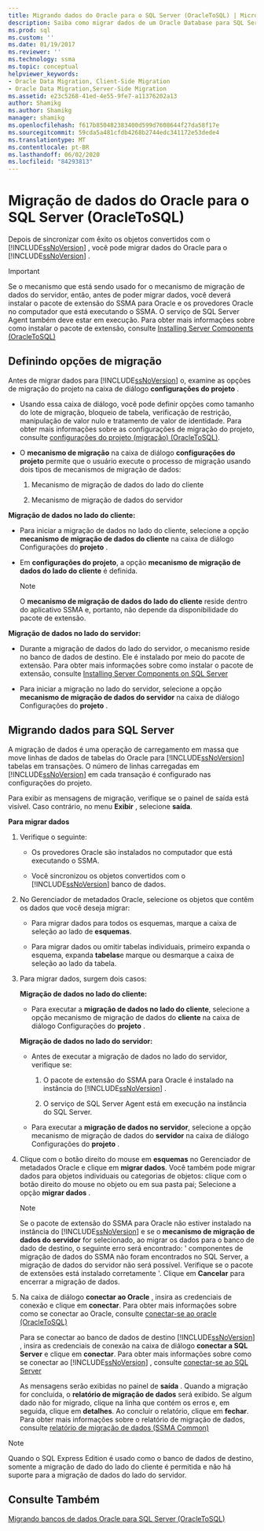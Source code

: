 ```yaml
---
title: Migrando dados do Oracle para o SQL Server (OracleToSQL) | Microsoft Docs
description: Saiba como migrar dados de um Oracle Database para SQL Server, depois de sincronizar os objetos convertidos, usando o aplicativo SSMA para Oracle.
ms.prod: sql
ms.custom: ''
ms.date: 01/19/2017
ms.reviewer: ''
ms.technology: ssma
ms.topic: conceptual
helpviewer_keywords:
- Oracle Data Migration, Client-Side Migration
- Oracle Data Migration,Server-Side Migration
ms.assetid: e23c5268-41ed-4e55-9fe7-a11376202a13
author: Shamikg
ms.author: Shamikg
manager: shamikg
ms.openlocfilehash: f617b850482383400d599d7608644f27da58f17e
ms.sourcegitcommit: 59cda5a481cfdb4268b2744edc341172e53dede4
ms.translationtype: MT
ms.contentlocale: pt-BR
ms.lasthandoff: 06/02/2020
ms.locfileid: "84293813"
---
```

# <a name="migrating-oracle-data-into-sql-server-oracletosql"></a>Migração de dados do Oracle para o SQL Server (OracleToSQL)
Depois de sincronizar com êxito os objetos convertidos com o [!INCLUDE[ssNoVersion](../../includes/ssnoversion-md.md)] , você pode migrar dados do Oracle para o [!INCLUDE[ssNoVersion](../../includes/ssnoversion-md.md)] .  
  
> [!IMPORTANT]  
> Se o mecanismo que está sendo usado for o mecanismo de migração de dados do servidor, então, antes de poder migrar dados, você deverá instalar o pacote de extensão do SSMA para Oracle e os provedores Oracle no computador que está executando o SSMA. O serviço de SQL Server Agent também deve estar em execução. Para obter mais informações sobre como instalar o pacote de extensão, consulte [Installing Server Components (OracleToSQL)](https://msdn.microsoft.com/33070e5f-4e39-4b70-ae81-b8af6e4983c5)  
  
## <a name="setting-migration-options"></a>Definindo opções de migração  
Antes de migrar dados para [!INCLUDE[ssNoVersion](../../includes/ssnoversion-md.md)] o, examine as opções de migração do projeto na caixa de diálogo **configurações do projeto** .  
  
-   Usando essa caixa de diálogo, você pode definir opções como tamanho do lote de migração, bloqueio de tabela, verificação de restrição, manipulação de valor nulo e tratamento de valor de identidade. Para obter mais informações sobre as configurações de migração do projeto, consulte [configurações do projeto (migração) (OracleToSQL)](https://msdn.microsoft.com/fcd6b988-633b-4b2b-9f36-6368b5e86b60).  
  
-   O **mecanismo de migração** na caixa de diálogo **configurações do projeto** permite que o usuário execute o processo de migração usando dois tipos de mecanismos de migração de dados:  
  
    1.  Mecanismo de migração de dados do lado do cliente  
  
    2.  Mecanismo de migração de dados do servidor  
  
**Migração de dados no lado do cliente:**  
  
-   Para iniciar a migração de dados no lado do cliente, selecione a opção **mecanismo de migração de dados do cliente** na caixa de diálogo Configurações do **projeto** .  
  
-   Em **configurações do projeto**, a opção **mecanismo de migração de dados do lado do cliente** é definida.  
  
    > [!NOTE]  
    > O **mecanismo de migração de dados do lado do cliente** reside dentro do aplicativo SSMA e, portanto, não depende da disponibilidade do pacote de extensão.  
  
**Migração de dados no lado do servidor:**  
  
-   Durante a migração de dados do lado do servidor, o mecanismo reside no banco de dados de destino. Ele é instalado por meio do pacote de extensão. Para obter mais informações sobre como instalar o pacote de extensão, consulte [Installing Server Components on SQL Server](installing-ssma-components-on-sql-server-oracletosql.md)  
  
-   Para iniciar a migração no lado do servidor, selecione a opção **mecanismo de migração de dados do servidor** na caixa de diálogo Configurações do **projeto** .  
  
## <a name="migrating-data-to-sql-server"></a>Migrando dados para SQL Server  
A migração de dados é uma operação de carregamento em massa que move linhas de dados de tabelas do Oracle para [!INCLUDE[ssNoVersion](../../includes/ssnoversion-md.md)] tabelas em transações. O número de linhas carregadas em [!INCLUDE[ssNoVersion](../../includes/ssnoversion-md.md)] em cada transação é configurado nas configurações do projeto.  
  
Para exibir as mensagens de migração, verifique se o painel de saída está visível. Caso contrário, no menu **Exibir** , selecione **saída**.  
  
**Para migrar dados**  
  
1.  Verifique o seguinte:  
  
    -   Os provedores Oracle são instalados no computador que está executando o SSMA.  
  
    -   Você sincronizou os objetos convertidos com o [!INCLUDE[ssNoVersion](../../includes/ssnoversion-md.md)] banco de dados.  
  
2.  No Gerenciador de metadados Oracle, selecione os objetos que contêm os dados que você deseja migrar:  
  
    -   Para migrar dados para todos os esquemas, marque a caixa de seleção ao lado de **esquemas**.  
  
    -   Para migrar dados ou omitir tabelas individuais, primeiro expanda o esquema, expanda **tabelas**e marque ou desmarque a caixa de seleção ao lado da tabela.  
  
3.  Para migrar dados, surgem dois casos:  
  
    **Migração de dados no lado do cliente:**  
  
    -   Para executar a **migração de dados no lado do cliente**, selecione a opção mecanismo de migração de dados do **cliente** na caixa de diálogo Configurações do **projeto** .  
  
    **Migração de dados no lado do servidor:**  
  
    -   Antes de executar a migração de dados no lado do servidor, verifique se:  
  
        1.  O pacote de extensão do SSMA para Oracle é instalado na instância do [!INCLUDE[ssNoVersion](../../includes/ssnoversion-md.md)] .  
  
        2.  O serviço de SQL Server Agent está em execução na instância do SQL Server.  
  
    -   Para executar a **migração de dados no servidor**, selecione a opção mecanismo de migração de dados do **servidor** na caixa de diálogo Configurações do **projeto** .  
  
4.  Clique com o botão direito do mouse em **esquemas** no Gerenciador de metadados Oracle e clique em **migrar dados**. Você também pode migrar dados para objetos individuais ou categorias de objetos: clique com o botão direito do mouse no objeto ou em sua pasta pai; Selecione a opção **migrar dados** .  
  
    > [!NOTE]  
    > Se o pacote de extensão do SSMA para Oracle não estiver instalado na instância do [!INCLUDE[ssNoVersion](../../includes/ssnoversion-md.md)] e se o **mecanismo de migração de dados do servidor** for selecionado, ao migrar os dados para o banco de dado de destino, o seguinte erro será encontrado: ' componentes de migração de dados do SSMA não foram encontrados no SQL Server, a migração de dados do servidor não será possível. Verifique se o pacote de extensões está instalado corretamente '. Clique em **Cancelar** para encerrar a migração de dados.  
  
5.  Na caixa de diálogo **conectar ao Oracle** , insira as credenciais de conexão e clique em **conectar**. Para obter mais informações sobre como se conectar ao Oracle, consulte [conectar-se ao oracle &#40;OracleToSQL&#41;](../../ssma/oracle/connect-to-oracle-oracletosql.md)  
  
    Para se conectar ao banco de dados de destino [!INCLUDE[ssNoVersion](../../includes/ssnoversion-md.md)] , insira as credenciais de conexão na caixa de diálogo **conectar a SQL Server** e clique em **conectar**. Para obter mais informações sobre como se conectar ao [!INCLUDE[ssNoVersion](../../includes/ssnoversion-md.md)] , consulte [conectar-se ao SQL Server](https://msdn.microsoft.com/bb8c4bde-cfc2-4636-92ae-5dd24abe9536)  
  
    As mensagens serão exibidas no painel de **saída** . Quando a migração for concluída, o **relatório de migração de dados** será exibido. Se algum dado não for migrado, clique na linha que contém os erros e, em seguida, clique em **detalhes**. Ao concluir o relatório, clique em **fechar**. Para obter mais informações sobre o relatório de migração de dados, consulte [relatório de migração de dados (SSMA Common)](https://msdn.microsoft.com/bbfb9d88-5a98-4980-8d19-c5d78bd0d241)  
  
> [!NOTE]  
> Quando o SQL Express Edition é usado como o banco de dados de destino, somente a migração de dado do lado do cliente é permitida e não há suporte para a migração de dados do lado do servidor.  
  
## <a name="see-also"></a>Consulte Também  
[Migrando bancos de dados Oracle para SQL Server &#40;OracleToSQL&#41;](../../ssma/oracle/migrating-oracle-databases-to-sql-server-oracletosql.md)  
  
